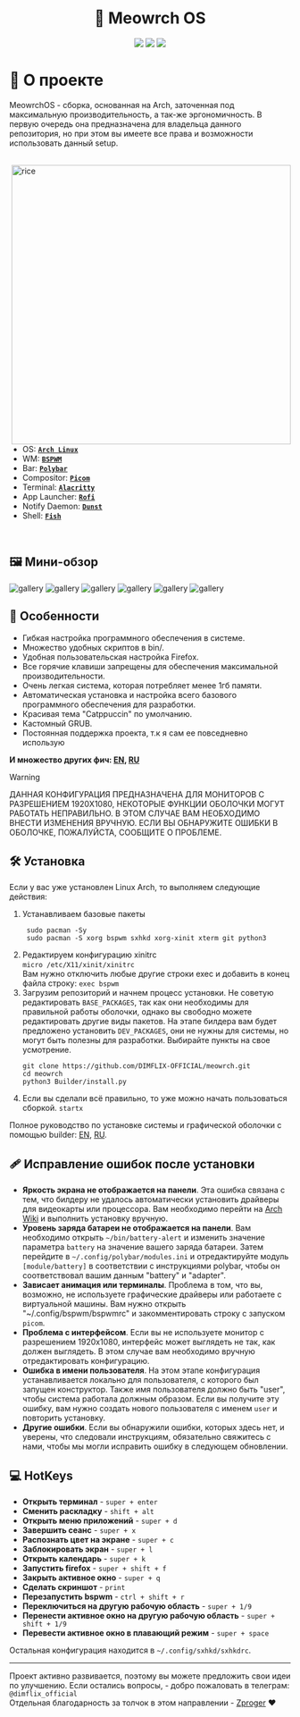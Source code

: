 <h1 align="center"> 🐾 Meowrch OS  </h1>

<!-- BADGES -->

<p align="center">
  <img src="https://img.shields.io/github/issues/DIMFLIX-OFFICIAL/meowrch?style=for-the-badge">
  <img src="https://img.shields.io/github/stars/DIMFLIX-OFFICIAL/meowrch?style=for-the-badge">
  <img src="https://img.shields.io/github/license/DIMFLIX-OFFICIAL/meowrch?style=for-the-badge">
  </br>
</p>

<!-- INFORMATION -->
<h1 align="left"> 📝 О проекте</h1> 
<p>MeowrchOS - сборка, основанная на Arch, заточенная под максимальную производительность, а так-же эргономичность.
В первую очередь она предназначена для владельца данного репозитория, но при этом вы имеете все права и возможности
использовать данный setup.</p><br>

<img src=".meta/preview.png" alt="rice" align="right" width="500px">

 - OS: [**`Arch Linux`**](https://archlinux.org/)
 - WM: [**`BSPWM`**](https://github.com/baskerville/bspwm)
 - Bar: [**`Polybar`**](https://github.com/polybar/polybar)
 - Compositor: [**`Picom`**](https://github.com/yshui/picom)
 - Terminal: [**`Alacritty`**](https://github.com/alacritty/alacritty)
 - App Launcher: [**`Rofi`**](https://github.com/davatorium/rofi)
 - Notify Daemon: [**`Dunst`**](https://github.com/dunst-project/dunst)
 - Shell: [**`Fish`**](https://github.com/fish-shell/fish-shell)

</br>


<!-- IMAGES -->
## 🖼️ Мини-обзор
![gallery](.meta/preview1.png)
![gallery](.meta/preview2.png)
![gallery](.meta/preview3.png)
![gallery](.meta/preview4.png)
![gallery](.meta/preview5.png)
![gallery](.meta/preview6.png)


<!-- FEATURES -->
## 🚀 Особенности
* Гибкая настройка программного обеспечения в системе.
* Множество удобных скриптов в bin/.
* Удобная пользовательская настройка Firefox.
* Все горячие клавиши запрещены для обеспечения максимальной производительности.
* Очень легкая система, которая потребляет менее 1гб памяти.
* Автоматическая установка и настройка всего базового программного обеспечения для разработки.
* Красивая тема "Catppuccin" по умолчанию.
* Кастомный GRUB.
* Постоянная поддержка проекта, т.к я сам ее повседневно использую

**И множество других фич: [EN](Docs/03_all_features_and_tricks_english.md), [RU](Docs/02_all_features_and_tricks_russian.md)**

> [!WARNING]
> ДАННАЯ КОНФИГУРАЦИЯ ПРЕДНАЗНАЧЕНА ДЛЯ МОНИТОРОВ С РАЗРЕШЕНИЕМ 1920X1080,
> НЕКОТОРЫЕ ФУНКЦИИ ОБОЛОЧКИ МОГУТ РАБОТАТЬ НЕПРАВИЛЬНО.
> В ЭТОМ СЛУЧАЕ ВАМ НЕОБХОДИМО ВНЕСТИ ИЗМЕНЕНИЯ ВРУЧНУЮ.
> ЕСЛИ ВЫ ОБНАРУЖИТЕ ОШИБКИ В ОБОЛОЧКЕ, ПОЖАЛУЙСТА, СООБЩИТЕ О ПРОБЛЕМЕ.

<!-- INSTALLATION -->
## 🛠 Установка
Если у вас уже установлен Linux Arch, то выполняем следующие действия:
1. Устанавливаем базовые пакеты
   ```
    sudo pacman -Sy
    sudo pacman -S xorg bspwm sxhkd xorg-xinit xterm git python3
    ```
2. Редактируем конфигурацию xinitrc \
   `micro /etc/X11/xinit/xinitrc` \
   Вам нужно отключить любые другие строки exec и добавить в конец файла строку:
   `exec bspwm`
3. Загрузим репозиторий и начнем процесс установки. Не советую редактировать `BASE_PACKAGES`, так как они необходимы для правильной работы оболочки, однако вы свободно можете редактировать другие виды пакетов. На этапе билдера вам будет предложено установить `DEV_PACKAGES`, они не нужны для системы, но могут быть полезны для разработки. Выбирайте пункты на свое усмотрение.
   ```
   git clone https://github.com/DIMFLIX-OFFICIAL/meowrch.git
   cd meowrch
   python3 Builder/install.py
   ```
4. Если вы сделали всё правильно, то уже можно начать пользоваться сборкой. `startx`

Полное руководство по установке системы и графической оболочки с помощью builder: [EN](Docs/01_installing_arch_linux_with_bspwm_english.md), [RU](Docs/00_installing_arch_linux_with_bspwm_russian.md). 

<!-- ERRORS -->
## 🩹 Исправление ошибок после установки
* **Яркость экрана не отображается на панели**. Эта ошибка связана с тем, что билдеру не удалось автоматически установить драйверы для видеокарты или процессора. Вам необходимо перейти на [Arch Wiki](https://wiki.archlinux.org) и выполнить установку вручную.
* **Уровень заряда батареи не отображается на панели**. Вам необходимо открыть `~/bin/battery-alert` и изменить значение параметра `battery` на значение вашего заряда батареи. Затем перейдите в `~/.config/polybar/modules.ini` и отредактируйте модуль `[module/battery]` в соответствии с инструкциями polybar, чтобы он соответствовал вашим данным "battery" и "adapter".
* **Зависает анимация или терминалы**. Проблема в том, что вы, возможно, не используете графические драйверы или работаете с виртуальной машины. Вам нужно открыть "~/.config/bspwm/bspwmrc" и закомментировать строку с запуском `picom`.
* **Проблема с интерфейсом**. Если вы не используете монитор с разрешением 1920x1080, интерфейс может выглядеть не так, как должен выглядеть. В этом случае вам необходимо вручную отредактировать конфигурацию.
* **Ошибка в имени пользователя**. На этом этапе конфигурация устанавливается локально для пользователя, с которого был запущен конструктор. Также имя пользователя должно быть "user", чтобы система работала должным образом. Если вы получите эту ошибку, вам нужно создать нового пользователя с именем `user` и повторить установку.
* **Другие ошибки**. Если вы обнаружили ошибки, которых здесь нет, и уверены, что следовали инструкциям, обязательно свяжитесь с нами, чтобы мы могли исправить ошибку в следующем обновлении.


<!-- HOTKEYS -->
## 💻 HotKeys
* **Открыть терминал** - `super + enter`
* **Сменить раскладку** - `shift + alt`
* **Открыть меню приложений** - `super + d`
* **Завершить сеанс** - `super + x`
* **Распознать цвет на экране** - `super + c`
* **Заблокировать экран** - `super + l`
* **Открыть календарь** - `super + k`
* **Запустить firefox** - `super + shift + f`
* **Закрыть активное окно** - `super + q`
* **Сделать скриншот** - `print`
* **Перезапустить bspwm** - `ctrl + shift + r`
* **Переключиться на другую рабочую область** - `super + 1/9`
* **Перенести активное окно на другую рабочую область** - `super + shift + 1/9`
* **Перевести активное окно в плавающий режим** - `super + space`

Остальная конфигурация находится в `~/.config/sxhkd/sxhkdrc`.

***

Проект активно развивается, поэтому вы можете предложить свои идеи по улучшению. 
Если остались вопросы, - добро пожаловать в телеграм: `@dimflix_official` \
Отдельная благодарность за толчок в этом направлении - [Zproger](https://github.com/Zproger) ❤️